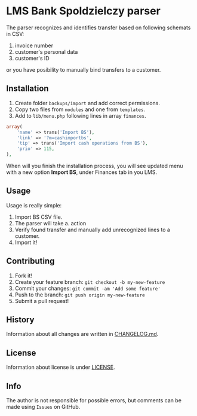 # LMS Bank Spoldzielczy parser

The parser recognizes and identifies transfer based on following schemats in CSV:
1) invoice number
2) customer's personal data
3) customer's ID

or you have posibility to manually bind transfers to a customer.

## Installation

1. Create folder `backups/import` and add correct permissions.  
2. Copy two files from `modules` and one from `templates`.
3. Add to `lib/menu.php` following lines in array `finances`.

```php
array(
    'name' => trans('Import BS'),
    'link' => '?m=cashimportbs',
    'tip' => trans('Import cash operations from BS'),
    'prio' => 115,
),
```

When will you finish the installation process, you will see updated menu with a new option **Import BS**, under Finances tab in you LMS.

## Usage
Usage is really simple:
1. Import BS CSV file.
2. The parser will take a. action
3. Verify found transfer and manually add unrecognized lines to a customer.
4. Import it!

## Contributing
1. Fork it!
2. Create your feature branch: `git checkout -b my-new-feature`
3. Commit your changes: `git commit -am 'Add some feature'`
4. Push to the branch: `git push origin my-new-feature`
5. Submit a pull request!
   
## History
Information about all changes are written in [CHANGELOG.md](CHANGELOG.md).

## License
Information about license is under [LICENSE](LICENSE).

## Info
The author is not responsible for possible errors, but comments can be made using `Issues` on GitHub.
